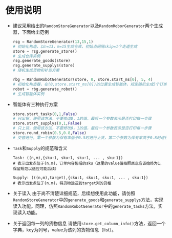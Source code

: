# 使用说明

- 建议采用给出的``RandomStoreGenerator``以及``RandomRoborGenerator``两个生成器，下面给出范例
  
  ```python
  rsg = RandomStoreGenerator(13,15,1)
  # 初始化构造，以n=13，m=15生成仓库，初始点间隔skip=1个走道生成
  store = rsg.generate_store()
  # 生成仓库实例
  rsg.generate_goods(store)
  rsg.generate_supplys(store)
  # 随机生成货物和补货方案
  
  rbg = RandomRobotGenerator(store, 0, store.start_ms[0], 5, 4)
  # 初始化构造器，在(0,store.start_ms[0])的位置生成智能体，规定随机生成5个订单，每个订单的sku不超过4
  robot = rbg.generate_robot()
  # 生成智能体实例
  ```

- 智能体有三种执行方案
  
  ```python
  store.start_tasks(0,1,False)
  # 只出货，使用该方法，不要修改0，1的值，最后一个参数表示是否打印每一步骤
  store.start_supplys(0,1,False)
  # 只上货，使用该方法，不要修改0，1的值，最后一个参数表示是否打印每一步骤
  store.round_robin(0.5,0.8,False)
  # 交替进行，第一个参数为保有率低于0.5时进行上货，第二个参数为保有率高于0.8时进行出货
  ```

- ``Task``和``Supply``的规范和含义
  
  ```shell
  Task: ((n,m),{sku:1, sku:1, sku:1, ... , sku:1})
  # 表示出发点位于(n,m)，订单内容包括的sku（这里的value值按照原意应该始终为1，保留规范以适应可能后续） 
  
  Supply: (((n,m),target),{sku:1, sku:1, sku:1, ... , sku:1})
  # 表示出发点位于(n,m)，将货物运送到target列的货柜
  ```

- 关于读入
    由于尚不清楚详细规范，后续想使用此功能，请仿照``RandomStoreGenerator``中的``generate_goods``和``generate_supplys``方法，实现读入功能。同理，仿照``RandomRobotGenerator``中的``generate_tasks``方法，实现读入功能。

- 关于返回每一列的货物信息
    请使用``store.get_column_info()``方法，返回一个字典，key为列号，value为该列的货物信息（list）。